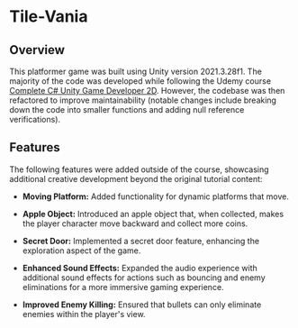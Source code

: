 # Tile-Vania

## Overview

This platformer game was built using Unity version 2021.3.28f1. The majority of the code was developed while following the Udemy course [Complete C# Unity Game Developer 2D](https://www.udemy.com/course/unitycourse/learn/lecture/28711454?start=675#overview). However, the codebase was then refactored to improve maintainability (notable changes include breaking down the code into smaller functions and adding null reference verifications).

## Features

The following features were added outside of the course, showcasing additional creative development beyond the original tutorial content:

- **Moving Platform:** Added functionality for dynamic platforms that move.

- **Apple Object:** Introduced an apple object that, when collected, makes the player character move backward and collect more coins.
  
- **Secret Door:** Implemented a secret door feature, enhancing the exploration aspect of the game.

- **Enhanced Sound Effects:** Expanded the audio experience with additional sound effects for actions such as bouncing and enemy eliminations for a more immersive gaming experience.

- **Improved Enemy Killing:** Ensured that bullets can only eliminate enemies within the player's view.